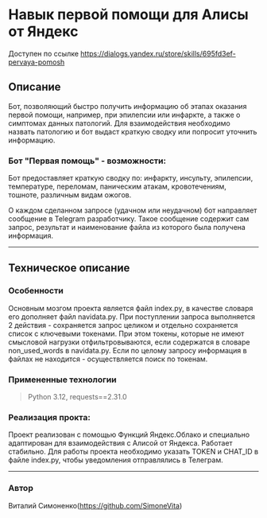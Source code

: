 # Навык первой помощи для Алисы от Яндекс
Доступен по ссылке https://dialogs.yandex.ru/store/skills/695fd3ef-pervaya-pomosh

## Описание
Бот, позволяющий быстро получить информацию об этапах оказания первой помощи, например, при эпилепсии или инфаркте, а также о симптомах данных патологий.
Для взаимодействия необходимо назвать патологию и бот выдаст краткую сводку или попросит уточнить информацию.

### Бот "Первая помощь" - возможности:

Бот предоставляет краткую сводку по:
инфаркту,
инсульту,
эпилепсии,
температуре,
переломам,
паническим атакам,
кровотечениям,
тошноте,
различным видам ожогов.

О каждом сделанном запросе (удачном или неудачном) бот направляет сообщение в Telegram разработчику. Такое сообщение содержит сам запрос, результат и наименование файла из которого была получена информация.
_____________________________________________________

## Техническое описание

### Особенности
Основным мозгом проекта является файл index.py, в качестве словаря его дополняет файл navidata.py.
При поступлении запроса выполняется 2 действия - сохраняется запрос целиком и отдельно сохраняется список с ключевыми токенами.
При этом токены, которые не имеют смысловой нагрузки отфильтровываются, если содержатся в словаре non_used_words в navidata.py.
Если по целому запросу информация в файлах не находится - осуществляется поиск по токенам.

### Примененные технологии
 > Python 3.12, 
 > requests==2.31.0

### Реализация прокта:
Проект реализован с помощью Функций Яндекс.Облако и специально адаптирован для взаимодействия с Алисой от Яндекса. Работает стабильно. Для работы проекта необходимо указать TOKEN и CHAT_ID в файле index.py, чтобы уведомления отправлялись в Телеграм.

______________________________________
### Автор
Виталий Симоненко(https://github.com/SimoneVita)






